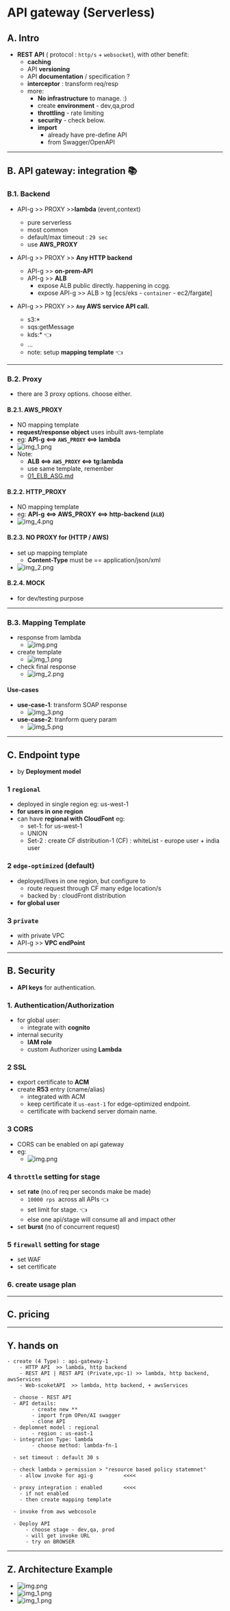 # API gateway (Serverless)
## A. Intro
- **REST API** ( protocol : `http/s` + `websocket`), with other benefit:
  - **caching**
  - API **versioning**
  - API **documentation** / specification ?
  - **interceptor** : transform req/resp
  - more:
    - **No infrastructure** to manage. :)
    - create **environment**  - dev,qa,prod
    - **throttling** - rate limiting
    - **security** - check below.
    - **import**
      - already have pre-define API
      - from Swagger/OpenAPI
---
## B. API gateway: integration :books:
### B.1. **Backend**
- API-g >> PROXY >>**lambda** (event,context)
  - pure serverless
  - most common
  - default/max timeout : `29 sec`
  - use **AWS_PROXY**
    
- API-g >> PROXY >> **Any HTTP backend**
  - API-g >> **on-prem-API**
  - API-g >> **ALB**
    - expose ALB public directly. happening in ccgg.
    - expose API-g >> ALB > tg [ecs/eks - `container` - ec2/fargate]
      
- API-g >> PROXY >> **`Any` AWS service API call.**  
  - s3:*
  - sqs:getMessage
  - kds:* :point_left:
  - ...
  - note: setup **mapping template** :point_left:

---    
### B.2. **Proxy**
- there are 3 proxy options. choose either.
#### B.2.1. AWS_PROXY
- NO mapping template
- **request/response object** uses inbuilt aws-template
- eg: **API-g <==>    `AWS_PROXY`  <==> lambda**
- ![img_1.png](../99_img/dva/api-g/02/img_1.png)
- Note: 
  - **ALB <==>         `AWS_PROXY` <==> tg:lambda**
  - use same template, remember
  - [01_ELB_ASG.md](01_ELB_ASG.md)

#### B.2.2. HTTP_PROXY
- NO mapping template
- eg: **API-g <==>  AWS_PROXY  <==> http-backend (`ALB`)**
- ![img_4.png](../99_img/dva/api-g/02/img_4.png)

#### B.2.3. NO PROXY for (HTTP / AWS)
- set up mapping template
  - **Content-Type** must be == application/json/xml
- ![img_2.png](../99_img/dva/api-g/02/img_2.png)

#### B.2.4. MOCK
- for dev/testing purpose

---
### B.3.  Mapping Template
- response from lambda
  - ![img.png](../99_img/dva/api-g/03/img.png)
- create template
  - ![img_1.png](../99_img/dva/api-g/03/img_1.png)
- check final response
  - ![img_2.png](../99_img/dva/api-g/03/img_2.png)
  
#### Use-cases
- **use-case-1**: transform SOAP response
  - ![img_3.png](../99_img/dva/api-g/02/img_3.png)
- **use-case-2**: tranform query param
  - ![img_5.png](../99_img/dva/api-g/02/img_5.png)

---  
## C. Endpoint type
- by **Deployment model** 
### 1 `regional`
- deployed in single region eg: us-west-1
- **for users in one region**
- can have **regional with CloudFont** eg:
  - set-1: for us-west-1
  - UNION
  - Set-2 : create CF distribution-1 (CF) : whiteList - europe user + india user

### 2 `edge-optimized` (default)
- deployed/lives in one region, but configure to
  - route request through CF many edge location/s
  - backed by : cloudFront distribution
- **for global user**

### 3 `private`
- with private VPC
- API-g >> **VPC endPoint**

---
## B. Security
- **API keys** for authentication.

### 1. Authentication/Authorization
- for global user: 
  - integrate with **cognito**
- internal security
  - **IAM role**
  - custom Authorizer using **Lambda**
  
### 2 SSL
- export certificate to **ACM**
- create **R53** entry (cname/alias)
  - integrated with ACM
  - keep certificate it `us-east-1` for edge-optimized endpoint.
  - certificate with backend server domain name.

### 3 CORS
- CORS can be enabled on api gateway
- eg:
  - ![img.png](img.png)

### 4 **`throttle` setting** for stage
- set **rate** (no.of req per seconds make be made)
  - `10000 rps `across all APIs :point_left:
  - set limit for stage. :point_left:
  - else one api/stage will consume all and impact other
- set **burst** (no of concurrent request)

### 5 **`firewall` setting** for stage
- set WAF
- set certificate

### 6. create usage plan

---
## C. pricing

---
## Y. hands on
```
- create (4 Type) : api-gateway-1
    - HTTP API  >> lambda, http backend
    - REST API | REST API (Private,vpc-1) >> lambda, http backend, awsServices
    - Web-scoketAPI  >> lambda, http backend, + awsServices
    
  - choose - REST API
  - API details:  
        - create new **
        - import frpm OPen/AI swagger
        - clone API
  - deplomnet model : regional 
        - region : us-east-1
  - integration Type: lambda
        - choose method: lambda-fn-1
        
  - set timeout : default 30 s
  
  - check lambda > permission > "resource based policy statemnet" 
    - allow invoke for agi-g          <<<<
        
  - proxy integration : enabled       <<<<                
    - if not enabled
    - then create mapping template
        
  - invoke from aws webcosole
  
  - Deploy API
      - choose stage - dev,qa, prod
      - will get invoke URL
      - try on BROWSER
```

---
## Z. Architecture Example
- ![img.png](../99_img/moreSrv/api-gateway/img.png)
- ![img_1.png](../99_img/moreSrv/api-gateway/img_1.png)
- ![img_1.png](../99_img/dva/api-g/01/img_1.png)
